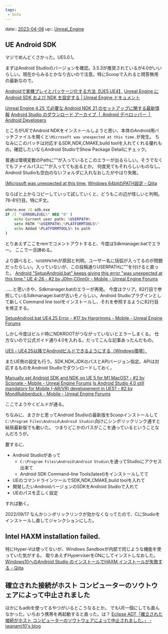 ```yaml
---
tags:
 - Info
---
```


date:: [2023-04-08](/Daily_Note/2023-04-08.md)
up:: [Unreal_Engine](Bar/App/Unreal_Engine.md)

## UE Android SDK
マジでめんどくさかった。UE5.0.1。

まずはAndroid Studioのバージョンを確認。3.5.3が推奨されているが4.0がいいらしい。現在からみるとかなり古いので注意。特にScoopで入れると問答無用の最新なので。

[Androidで実機プレイとパッケージ化する方法【UE5,UE4】](https://zenn.dev/daichi_gamedev/books/unreal-engine-5/viewer/android-play)
[Unreal Engine に Android SDK および NDK を設定する | Unreal Engine ドキュメント](https://docs.unrealengine.com/4.27/ja/SharingAndReleasing/Mobile/Android/Setup/AndroidStudio/)

[Unreal Engine 4.25 で必要な Android NDK 21 のセットアップに関する最新情報](https://www.unrealengine.com/ja/tech-blog/updates-to-required-setup-for-android-ndk-21-in-unreal-engine-4-25)
[Android Studio のダウンロード アーカイブ  |  Android デベロッパー  |  Android Developers](https://developer.android.com/studio/archive)


ところがUEでAndroid NDKをインストールしようと思い、本体のAndroid用バッチファイルを開くと`\Microsoft was unexpected at this time.`が発生。
ちなみにこのバッチは対応するSDK,NDK,CMAKE,build toolを入れてくれる優れもの。確認したいならAndroid StudioでShow Package Detailにチェック。

普通は環境変数のPathに""が入っているとこのエラーが出るらしい。そうでなくてもファイルパスに""が入ってても出るとか。
何度見てもそれらしいものなし。Android Studioも空白のないフォルダに入れなおしたがやはり失敗。

[\Microsoft was unexpected at this time.](https://social.msdn.microsoft.com/Forums/vstudio/en-US/21821c4a-b415-4b55-8779-1d22694a8f82/microsoft-was-unexpected-at-this-time?forum=vssetup)
[Windows 64bitのPATH設定 - Qiita](https://qiita.com/alleum/items/fd6f806b01d6f573943e)

ならばと上からコピーしていって試していくと、どうもこの辺が怪しいと判明。
76-81行目。特にIF文。

```cmd
where.exe /Q adb.exe
IF /I "%ERRORLEVEL%" NEQ "0" (
	echo Current user path: %USERPATH%
	setx PATH "%USERPATH%;%PLATFORMTOOLS%"
	echo Added %PLATFORMTOOLS% to path
)
```

とりあえずここをremでコメントアウトすると、今度はSdkmanager.batでエラー。
ここで一旦諦める。


より調べると、`%USERPATH%`が原因と判明。ユーザー名に括弧が入ってるのが問題だったらしい。入っていないが、この投稿通りUSERPATHに""を付けると直った。
[Android "SetupAndroid.bat" keeps giving this error "was unexpected at this time." UE 4-26 - #2 by J0hn-C0nn0r - Mobile - Unreal Engine Forums](https://forums.unrealengine.com/t/android-setupandroid-bat-keeps-giving-this-error-was-unexpected-at-this-time-ue-4-26/269323/2)

……と思いきや、Sdkmanager.batのエラーが再発。
今度はクリア。82行目で参照しているSdkmanager.batが古いモノらしい。Android Studioプラグインとして新しくCommand line toolをインストールし、それを参照するように82行目を修正する。

[SetupAndroid.bat UE4.25 Error - #17 by Hargrimms - Mobile - Unreal Engine Forums](https://forums.unrealengine.com/t/setupandroid-bat-ue4-25-error/464836/17)

しかし今度はビルド時にNDKROOTがつながっていないとエラーしまくる。
仕方ないので公式ガイド通り4.0を入れる。だってこんな記事あったんだもの。

[UE5・UE4.25以降でAndroidビルドできるようにする（Windows環境）](https://zenn.dev/korinvr/articles/ue5-android-build)

またUE側の設定も行う。SDK,NDK,JDKのパスとAPIバージョン指定。APIは対応するものをAndroid Studioでダウンロードしておく。

[Manually set Android SDK and NDK on UE 5 for M1 MacOS? - #2 by Scionate - Mobile - Unreal Engine Forums](https://forums.unrealengine.com/t/manually-set-android-sdk-and-ndk-on-ue-5-for-m1-macos/523628/2)
[Is Android Studio 4.0 still mandatory for Mobile (-AR/VR) developement in UE5? - #2 by MondRubberduck - Mobile - Unreal Engine Forums](https://forums.unrealengine.com/t/is-android-studio-4-0-still-mandatory-for-mobile-ar-vr-developement-in-ue5/530629/2)

ここでようやくビルドが通る。

ちなみに、まさかと思ってAndroid Studioの最新版をScoopインストールして`C:\Program Files\Android\Android Studio\`向けにシンボリックリンク通すと結局最新版でも動いた。
つまりどこかのパスがここを通っているということなんだろうが。


要するに、
- Android Studioがあって
	- `C:\Program Files\Android\Android Studio\`を通ってStudioにアクセス出来て
	- Android SDK Command-line Tools(latest)をインストールしてて
- UEのコマンドラインツールでSDK,NDK,CMAKE,build toolを入れて
- 開発したいAndroidバージョンのSDKをAndroid Studioで入れて
- UEのパスを正しく設定

すれば動く。

2022/09/17
なんかシンボリックリンクが効かなくなってたので、CにStudioをインストールし直してジャンクションにした。

## Intel HAXM installation failed.
特にHyper-Vは使ってないが、Windows Sandboxが内部で同じような機能を使っていた気がする。
取りあえずHyperviserをONにしてインストしなおした。
[Windows10へのAndroid Studio のインストールでHAXM インストールが失敗する - Qiita](https://qiita.com/taketakekaho/items/b15e60e278ac4ed69706)

## 確立された接続がホスト コンピューターのソウトウェアによって中止されました
ほかにもadbを使ってるやつがいるとこうなるとか。
でもUE一個にしても直んなかった。いちおう携帯を再起動すると直った。は？
[Eclipse ADT「確立された接続がホスト コンピューターのソウトウェアによって中止されました。」 - iwanami10's blog](https://iwana.hateblo.jp/entry/2013/01/20/093022)
